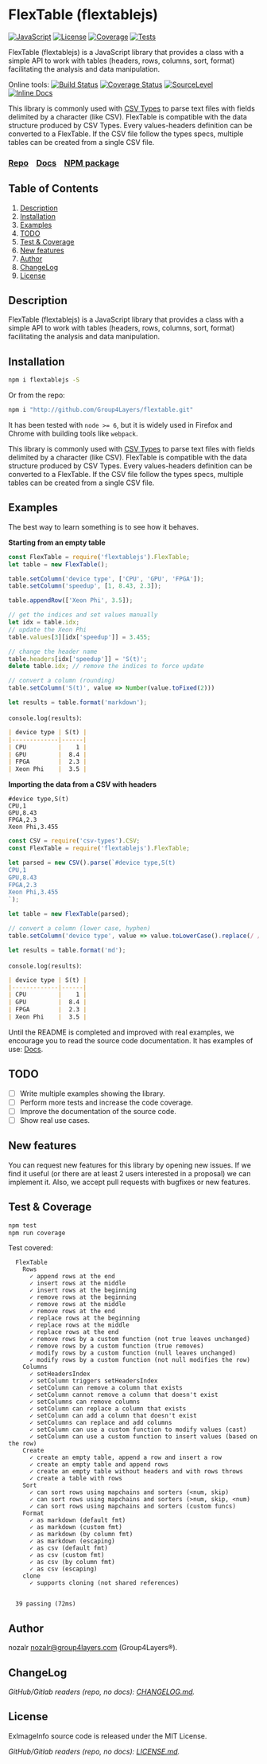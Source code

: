 # FlexTable (flextablejs)

[![JavaScript](https://img.shields.io/badge/made_in-javascript-fed93d.svg?style=flat-square)](https://developer.mozilla.org/docs/Web/JavaScript) [![License](https://img.shields.io/badge/license-MIT-blue.svg?style=flat-square)](https://github.com/Group4Layers/flextable/blob/master/LICENSE.md) [![Coverage](https://img.shields.io/badge/coverage-91.57%25-green.svg)](https://github.com/Group4Layers/flextable) [![Tests](https://img.shields.io/badge/tests-39%2F39-green.svg)](https://github.com/Group4Layers/flextable)

FlexTable (flextablejs) is a JavaScript library that provides a class with a simple API to work with tables (headers, rows, columns, sort, format) facilitating the analysis and data manipulation.

Online tools: [![Build Status](https://travis-ci.org/Group4Layers/flextable.svg?branch=master)](https://travis-ci.org/Group4Layers/flextable) [![Coverage Status](https://coveralls.io/repos/github/Group4Layers/flextable/badge.svg?branch=master)](https://coveralls.io/github/Group4Layers/flextable?branch=master) [![SourceLevel](https://app.sourcelevel.io/github/Group4Layers/-/flextable.svg)](https://app.sourcelevel.io/github/Group4Layers/-/flextable) [![Inline Docs](https://inch-ci.org/github/Group4Layers/flextable.svg)](https://inch-ci.org/github/Group4Layers/flextable)

This library is commonly used with [CSV Types](https://github.com/Group4Layers/csv-types-js) to parse text files with fields delimited by a character (like CSV). FlexTable is compatible with the data structure produced by CSV Types. Every values-headers definition can be converted to a FlexTable. If the CSV file follow the types specs, multiple tables can be created from a single CSV file.

### [Repo](https://github.com/Group4Layers/flextable) &nbsp;&nbsp; [Docs](https://group4layers.github.io/flextable/) &nbsp;&nbsp; [NPM package](https://www.npmjs.com/package/flextablejs)

## Table of Contents

1. [Description](#description)
1. [Installation](#installation)
1. [Examples](#examples)
1. [TODO](#todo)
1. [Test & Coverage](#test-coverage)
1. [New features](#new-features)
1. [Author](#author)
1. [ChangeLog](#changelog)
1. [License](#license)

## Description

FlexTable (flextablejs) is a JavaScript library that provides a class with a simple API to work with tables (headers, rows, columns, sort, format) facilitating the analysis and data manipulation.

## Installation

```sh
npm i flextablejs -S
```

Or from the repo:

```sh
npm i "http://github.com/Group4Layers/flextable.git"
```

It has been tested with `node >= 6`, but it is widely used in Firefox and Chrome with building tools like `webpack`.

This library is commonly used with [CSV Types](https://github.com/Group4Layers/csv-types-js) to parse text files with fields delimited by a character (like CSV). FlexTable is compatible with the data structure produced by CSV Types. Every values-headers definition can be converted to a FlexTable. If the CSV file follow the types specs, multiple tables can be created from a single CSV file.

## Examples

The best way to learn something is to see how it behaves.

**Starting from an empty table**

```js
const FlexTable = require('flextablejs').FlexTable;
let table = new FlexTable();

table.setColumn('device type', ['CPU', 'GPU', 'FPGA']);
table.setColumn('speedup', [1, 8.43, 2.3]);

table.appendRow(['Xeon Phi', 3.5]);

// get the indices and set values manually
let idx = table.idx;
// update the Xeon Phi
table.values[3][idx['speedup']] = 3.455;

// change the header name
table.headers[idx['speedup']] = 'S(t)';
delete table.idx; // remove the indices to force update

// convert a column (rounding)
table.setColumn('S(t)', value => Number(value.toFixed(2)))

let results = table.format('markdown');
```

`console.log(results)`:

```markdown
| device type | S(t) |
|-------------|------|
| CPU         |    1 |
| GPU         |  8.4 |
| FPGA        |  2.3 |
| Xeon Phi    |  3.5 |
```

**Importing the data from a CSV with headers**

```csv
#device type,S(t)
CPU,1
GPU,8.43
FPGA,2.3
Xeon Phi,3.455
```

```js
const CSV = require('csv-types').CSV;
const FlexTable = require('flextablejs').FlexTable;

let parsed = new CSV().parse(`#device type,S(t)
CPU,1
GPU,8.43
FPGA,2.3
Xeon Phi,3.455
`);

let table = new FlexTable(parsed);

// convert a column (lower case, hyphen)
table.setColumn('device type', value => value.toLowerCase().replace(/ /g, '-'));

let results = table.format('md');
```

`console.log(results)`:

```markdown
| device type | S(t) |
|-------------|------|
| CPU         |    1 |
| GPU         |  8.4 |
| FPGA        |  2.3 |
| Xeon Phi    |  3.5 |
```

Until the README is completed and improved with real examples, we encourage you to read the source code documentation. It has examples of use: [Docs](https://group4layers.github.io/flextable/).

## TODO

- [ ] Write multiple examples showing the library.
- [ ] Perform more tests and increase the code coverage.
- [ ] Improve the documentation of the source code.
- [ ] Show real use cases.

## New features

You can request new features for this library by opening new issues. If we find it useful (or there are at least 2 users interested in a proposal) we can implement it. Also, we accept pull requests with bugfixes or new features.

## Test & Coverage

```sh
npm test
npm run coverage
```

Test covered:

```
  FlexTable
    Rows
      ✓ append rows at the end
      ✓ insert rows at the middle
      ✓ insert rows at the beginning
      ✓ remove rows at the beginning
      ✓ remove rows at the middle
      ✓ remove rows at the end
      ✓ replace rows at the beginning
      ✓ replace rows at the middle
      ✓ replace rows at the end
      ✓ remove rows by a custom function (not true leaves unchanged)
      ✓ remove rows by a custom function (true removes)
      ✓ modify rows by a custom function (null leaves unchanged)
      ✓ modify rows by a custom function (not null modifies the row)
    Columns
      ✓ setHeadersIndex
      ✓ setColumn triggers setHeadersIndex
      ✓ setColumn can remove a column that exists
      ✓ setColumn cannot remove a column that doesn't exist
      ✓ setColumns can remove columns
      ✓ setColumn can replace a column that exists
      ✓ setColumn can add a column that doesn't exist
      ✓ setColumns can replace and add columns
      ✓ setColumn can use a custom function to modify values (cast)
      ✓ setColumn can use a custom function to insert values (based on the row)
    Create
      ✓ create an empty table, append a row and insert a row
      ✓ create an empty table and append rows
      ✓ create an empty table without headers and with rows throws
      ✓ create a table with rows
    Sort
      ✓ can sort rows using mapchains and sorters (<num, skip)
      ✓ can sort rows using mapchains and sorters (>num, skip, <num)
      ✓ can sort rows using mapchains and sorters (custom funcs)
    Format
      ✓ as markdown (default fmt)
      ✓ as markdown (custom fmt)
      ✓ as markdown (by column fmt)
      ✓ as markdown (escaping)
      ✓ as csv (default fmt)
      ✓ as csv (custom fmt)
      ✓ as csv (by column fmt)
      ✓ as csv (escaping)
    clone
      ✓ supports cloning (not shared references)


  39 passing (72ms)
```

## Author

nozalr <nozalr@group4layers.com> (Group4Layers®).

## ChangeLog

*GitHub/Gitlab readers (repo, no docs): [CHANGELOG.md](CHANGELOG.md).*

## License

ExImageInfo source code is released under the MIT License.

*GitHub/Gitlab readers (repo, no docs): [LICENSE.md](LICENSE.md).*
